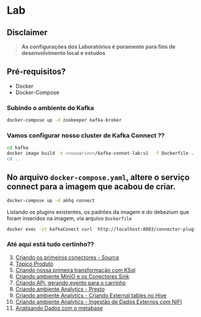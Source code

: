 # Lab

## Disclaimer
> **As configurações dos Laboratórios é puramente para fins de desenvolvimento local e estudos**


## Pré-requisitos?
* Docker
* Docker-Compose

### Subindo o ambiente do Kafka

```bash
docker-compose up -d zookeeper kafka-broker

```

### Vamos configurar nosso cluster de Kafka Connect ??

```bash
cd kafka
docker image build -t <<usuario>>/kafka-connet-lab:v1  -f Dockerfile .
cd ..
```


## No arquivo `docker-compose.yaml`, altere o serviço connect para a imagem que acabou de criar.


```bash
docker-compose up -d akhq connect
```


Listando os plugins existentes, os padrões da imagem e do debezium que foram inseridos na imagem, via arquivo `Dockerfile`

```bash
docker exec -it kafkaConect curl  http://localhost:8083/connector-plugins
```

### Até aqui está tudo certinho??


3. [Criando os primeiros conectores - Source](../conectores/README.md)
4. [Tópico Produto](../topico-produto//README.md)
5. [Criando nossa primeira transformação com KSql](../transformacao-ksql/README.md)
6. [Criando ambiente MinIO e os Conectores Sink ](../minio/README.md)
7. [Criando APi, gerando evento para o carrinho ](../api/README.md)
8. [Criando ambiente Analytics - Presto ](../presto/README.md)
9. [Criando ambiente Analytics - Criando External tables no Hive](../hive/README.md)
11. [Criando ambiente Analytics - Ingestão de Dados Externos com NIFI](../nifi/README.md)
12. [Analisando Dados com o metabase](../metabase/README.md)